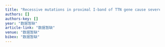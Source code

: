 ```yaml
---
title: "Recessive mutations in proximal I-band of TTN gene cause severe congenital multi-minicore disease without cardiac involvement"
authors: []
authors-key: []
year: "数据暂缺"
article-link: "数据暂缺"
venue: "数据暂缺"
bibex: "数据暂缺"
---
```

